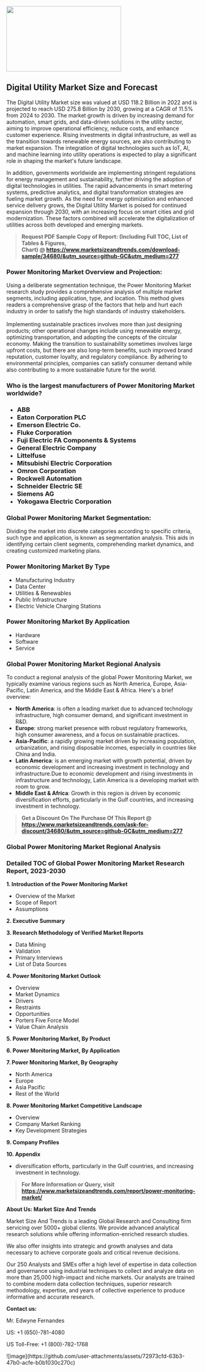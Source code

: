 <p><img class="alignnone size-medium wp-image-20088" src="https://ffe5etoiles.com/wp-content/uploads/2024/12/MST1-300x171.png" alt="" width="300" height="171" /></p><h2>Digital Utility Market Size and Forecast</h2><p>The Digital Utility Market size was valued at USD 118.2 Billion in 2022 and is projected to reach USD 275.8 Billion by 2030, growing at a CAGR of 11.5% from 2024 to 2030. The market growth is driven by increasing demand for automation, smart grids, and data-driven solutions in the utility sector, aiming to improve operational efficiency, reduce costs, and enhance customer experience. Rising investments in digital infrastructure, as well as the transition towards renewable energy sources, are also contributing to market expansion. The integration of digital technologies such as IoT, AI, and machine learning into utility operations is expected to play a significant role in shaping the market's future landscape.</p><p>In addition, governments worldwide are implementing stringent regulations for energy management and sustainability, further driving the adoption of digital technologies in utilities. The rapid advancements in smart metering systems, predictive analytics, and digital transformation strategies are fueling market growth. As the need for energy optimization and enhanced service delivery grows, the Digital Utility Market is poised for continued expansion through 2030, with an increasing focus on smart cities and grid modernization. These factors combined will accelerate the digitalization of utilities across both developed and emerging markets.</p></p><blockquote id="" class=""><strong>Request PDF Sample Copy of Report: (Including Full TOC, List of Tables &amp; Figures, Chart)&nbsp;@&nbsp;<strong><a href="https://www.marketsizeandtrends.com/download-sample/34680/&utm_source=github-GC&utm_medium=277" target="_blank">https://www.marketsizeandtrends.com/download-sample/34680/&utm_source=github-GC&utm_medium=277</a></strong></strong></blockquote><h3 id="" class="">Power Monitoring Market&nbsp;Overview and Projection:</h3><p id="" class="">Using a deliberate segmentation technique, the Power Monitoring Market research study provides a comprehensive analysis of multiple market segments, including application, type, and location. This method gives readers a comprehensive grasp of the factors that help and hurt each industry in order to satisfy the high standards of industry stakeholders. <br /> <br />Implementing sustainable practices involves more than just designing products; other operational changes include using renewable energy, optimizing transportation, and adopting the concepts of the circular economy. Making the transition to sustainability sometimes involves large upfront costs, but there are also long-term benefits, such improved brand reputation, customer loyalty, and regulatory compliance. By adhering to environmental principles, companies can satisfy consumer demand while also contributing to a more sustainable future for the world.</p><h3 id="" class="">Who is the largest manufacturers of&nbsp;Power Monitoring Market worldwide?</h3><h3 class=""><p><ul><li>ABB </li><li> Eaton Corporation PLC </li><li> Emerson Electric Co. </li><li> Fluke Corporation </li><li> Fuji Electric FA Components & Systems </li><li> General Electric Company </li><li> Littelfuse </li><li> Mitsubishi Electric Corporation </li><li> Omron Corporation </li><li> Rockwell Automation </li><li> Schneider Electric SE </li><li> Siemens AG </li><li> Yokogawa Electric Corporation</li></ul></p></h3><h3 id="" class="">Global&nbsp;Power Monitoring Market Segmentation:</h3><p id="" class="">Dividing the market into discrete categories according to specific criteria, such type and application, is known as segmentation analysis. This aids in identifying certain client segments, comprehending market dynamics, and creating customized marketing plans.</p><h3 id="" class="">Power Monitoring Market&nbsp;By Type</h3><p><p><ul><li>Manufacturing Industry</li><li> Data Center</li><li> Utilities & Renewables</li><li> Public Infrastructure</li><li> Electric Vehicle Charging Stations</p></li></ul></p></p><h3 id="" class="">Power Monitoring Market&nbsp;By Application</h3><p class=""><p><ul><li>Hardware</li><li> Software</li><li> Service</li></ul></p></p><h3 id="" class="">Global Power Monitoring Market Regional Analysis</h3><p id="" class="">To conduct a regional analysis of the global Power Monitoring Market, we typically examine various regions such as North America, Europe, Asia-Pacific, Latin America, and the Middle East &amp; Africa. Here's a brief overview:</p><ul><li><strong>North America</strong>: is often a leading market due to advanced technology infrastructure, high consumer demand, and significant investment in R&amp;D.</li><li><strong>Europe</strong>: strong market presence with robust regulatory frameworks, high consumer awareness, and a focus on sustainable practices.</li><li><strong>Asia-Pacific</strong>: a rapidly growing market driven by increasing population, urbanization, and rising disposable incomes, especially in countries like China and India.</li><li><strong>Latin America</strong>: is an emerging market with growth potential, driven by economic development and increasing investment in technology and infrastructure.Due to economic development and rising investments in infrastructure and technology, Latin America is a developing market with room to grow.</li><li><strong>Middle East &amp; Africa</strong>: Growth in this region is driven by economic diversification efforts, particularly in the Gulf countries, and increasing investment in technology.</li></ul><blockquote id="" class=""><strong>Get a Discount On The Purchase Of This Report @ <strong><a href="https://www.marketsizeandtrends.com/ask-for-discount/34680/&utm_source=github-GC&utm_medium=277" target="_blank">https://www.marketsizeandtrends.com/ask-for-discount/34680/&utm_source=github-GC&utm_medium=277</a></strong></strong></blockquote><h3 id="" class="">Global Power Monitoring Market Regional Analysis</h3><h3 id="" class="">Detailed TOC of Global Power Monitoring Market Research Report, 2023-2030</h3><p id="" class=""><strong>1. Introduction of the Power Monitoring Market</strong></p><ul><li>Overview of the Market</li><li>Scope of Report</li><li>Assumptions</li></ul><p id="" class=""><strong>2. Executive Summary</strong></p><p id="" class=""><strong>3. Research Methodology of Verified Market Reports</strong></p><ul><li>Data Mining</li><li>Validation</li><li>Primary Interviews</li><li>List of Data Sources</li></ul><p id="" class=""><strong>4. Power Monitoring Market Outlook</strong></p><ul><li>Overview</li><li>Market Dynamics</li><li>Drivers</li><li>Restraints</li><li>Opportunities</li><li>Porters Five Force Model</li><li>Value Chain Analysis</li></ul><p id="" class=""><strong>5. Power Monitoring Market, By Product</strong></p><p id="" class=""><strong>6. Power Monitoring Market, By Application</strong></p><p id="" class=""><strong>7. Power Monitoring Market, By Geography</strong></p><ul><li>North America</li><li>Europe</li><li>Asia Pacific</li><li>Rest of the World</li></ul><p id="" class=""><strong>8. Power Monitoring Market Competitive Landscape</strong></p><ul><li>Overview</li><li>Company Market Ranking</li><li>Key Development Strategies</li></ul><p id="" class=""><strong>9. Company Profiles</strong></p><p id="" class=""><strong>10. Appendix</strong></p><ul><li>diversification efforts, particularly in the Gulf countries, and increasing investment in technology.</li></ul><blockquote id="" class=""><strong>For More Information or Query, visit <strong><strong><a href="https://www.marketsizeandtrends.com/report/power-monitoring-market/" target="_blank">https://www.marketsizeandtrends.com/report/power-monitoring-market/</a></strong></strong></strong></blockquote><p id="" class=""><strong>About Us: Market Size And Trends</strong></p><p id="" class="">Market Size And Trends is a leading Global Research and Consulting firm servicing over 5000+ global clients. We provide advanced analytical research solutions while offering information-enriched research studies.</p><p id="" class="">We also offer insights into strategic and growth analyses and data necessary to achieve corporate goals and critical revenue decisions.</p><p id="" class="">Our 250 Analysts and SMEs offer a high level of expertise in data collection and governance using industrial techniques to collect and analyze data on more than 25,000 high-impact and niche markets. Our analysts are trained to combine modern data collection techniques, superior research methodology, expertise, and years of collective experience to produce informative and accurate research.</p><p id="" class=""><strong>Contact us:</strong></p><p id="" class="">Mr. Edwyne Fernandes</p><p id="" class="">US: +1 (650)-781-4080</p><p id="" class="">US Toll-Free: +1 (800)-782-1768</p>
![image](https://github.com/user-attachments/assets/72973cfd-63b3-47b0-acfe-b0b1030c270c)
